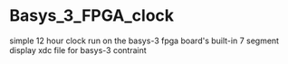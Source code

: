 # Basys_3_FPGA_clock
simple 12 hour clock run on the basys-3 fpga board's built-in 7 segment display
xdc file for basys-3 contraint
